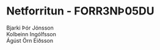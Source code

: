 # Netforritun - FORR3NÞ05DU
Bjarki Þór Jónsson <br>
Kolbeinn Ingólfsson <br>
Ágúst Örn Eiðsson <br>
